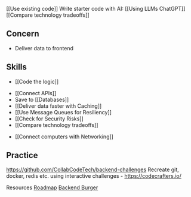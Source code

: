 
[[Use existing code]]
Write starter code with AI: [[Using LLMs ChatGPT]]
[[Compare technology tradeoffs]]

## Concern
* Deliver data to frontend

## Skills
* [[Code the logic]]
- [[Connect APIs]]
- Save to [[Databases]]
- [[Deliver data faster with Caching]]
- [[Use Message Queues for Resiliency]]
- [[Check for Security Risks]]
- [[Compare technology tradeoffs]]
* [[Connect computers with Networking]]

## Practice
https://github.com/CollabCodeTech/backend-challenges
Recreate git, docker, redis etc. using interactive challenges - https://codecrafters.io/

Resources
[Roadmap](https://roadmap.sh/backend)
[Backend Burger](https://www.linkedin.com/posts/alexxubyte_systemdesign-coding-interviewtips-activity-7043971436624924673-BjFa?utm_source=share&utm_medium=member_desktop)